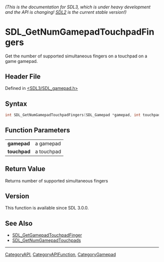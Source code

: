 ###### (This is the documentation for SDL3, which is under heavy development and the API is changing! [SDL2](https://wiki.libsdl.org/SDL2/) is the current stable version!)
# SDL_GetNumGamepadTouchpadFingers

Get the number of supported simultaneous fingers on a touchpad on a game gamepad.

## Header File

Defined in [<SDL3/SDL_gamepad.h>](https://github.com/libsdl-org/SDL/blob/main/include/SDL3/SDL_gamepad.h)

## Syntax

```c
int SDL_GetNumGamepadTouchpadFingers(SDL_Gamepad *gamepad, int touchpad);
```

## Function Parameters

|                  |            |
| ---------------- | ---------- |
| **gamepad**      | a gamepad  |
| **touchpad**     | a touchpad |

## Return Value

Returns number of supported simultaneous fingers

## Version

This function is available since SDL 3.0.0.

## See Also

- [SDL_GetGamepadTouchpadFinger](SDL_GetGamepadTouchpadFinger)
- [SDL_GetNumGamepadTouchpads](SDL_GetNumGamepadTouchpads)

----
[CategoryAPI](CategoryAPI), [CategoryAPIFunction](CategoryAPIFunction), [CategoryGamepad](CategoryGamepad)

